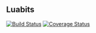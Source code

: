 ## Luabits
[![Build Status](https://travis-ci.org/zoebasil/luabits.svg?branch=master)](https://travis-ci.org/zoebasil/luabits) [![Coverage Status](https://coveralls.io/repos/github/zoebasil/luabits/badge.svg?branch=master)](https://coveralls.io/github/zoebasil/luabits?branch=master)
